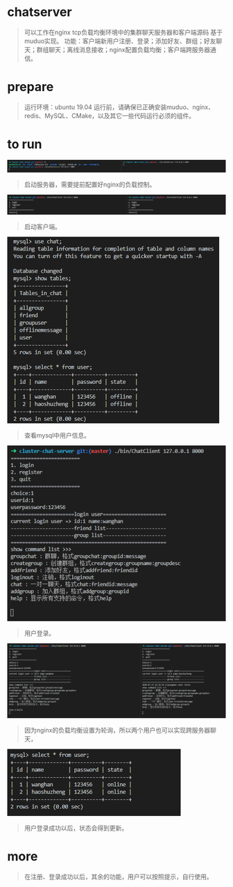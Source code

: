 # chatserver
> 可以工作在nginx tcp负载均衡环境中的集群聊天服务器和客户端源码  基于muduo实现。
> 功能：客户端新用户注册、登录；添加好友、群组；好友聊天；群组聊天；离线消息接收；nginx配置负载均衡；客户端跨服务器通信。 

# prepare 
> 运行环境：ubuntu 19.04
> 运行前，请确保已正确安装muduo、nginx、redis、MySQL、CMake，以及其它一些代码运行必须的组件。

# to run
![start_server](https://github.com/WWWangHan/cluster-chat-server/blob/master/readme_img/start_server.png)
> 启动服务器，需要提前配置好nginx的负载控制。

![start_client](https://github.com/WWWangHan/cluster-chat-server/blob/master/readme_img/start_client.png)
> 启动客户端。

![check_mysql](https://github.com/WWWangHan/cluster-chat-server/blob/master/readme_img/check_mysql.png)
> 查看mysql中用户信息。

![user_login](https://github.com/WWWangHan/cluster-chat-server/blob/master/readme_img/user_login.png)
> 用户登录。

![chat](https://github.com/WWWangHan/cluster-chat-server/blob/master/readme_img/chat.png)
> 因为nginx的负载均衡设置为轮询，所以两个用户也可以实现跨服务器聊天，

![user_status_update](https://github.com/WWWangHan/cluster-chat-server/blob/master/readme_img/user_status_update.png)
> 用户登录成功以后，状态会得到更新。

# more
> 在注册、登录成功以后，其余的功能，用户可以按照提示，自行使用。
